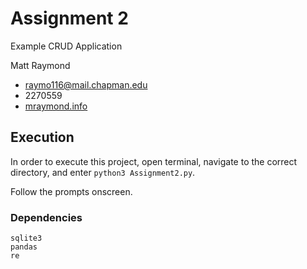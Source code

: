 # Assignment 2
Example CRUD Application

Matt Raymond
- raymo116@mail.chapman.edu
- 2270559
- [mraymond.info](http://mraymond.info)

## Execution
In order to execute this project, open terminal, navigate to the correct directory, and enter `python3 Assignment2.py`.

Follow the prompts onscreen.


### Dependencies
```
sqlite3
pandas
re
```

